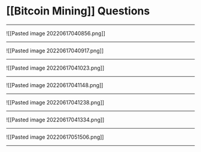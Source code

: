 # [[Bitcoin Mining]] Questions
___
![[Pasted image 20220617040856.png]]

___
![[Pasted image 20220617040917.png]]

___
![[Pasted image 20220617041023.png]]

___
![[Pasted image 20220617041148.png]]

___
![[Pasted image 20220617041238.png]]

___
![[Pasted image 20220617041334.png]]

___
![[Pasted image 20220617051506.png]]

___
